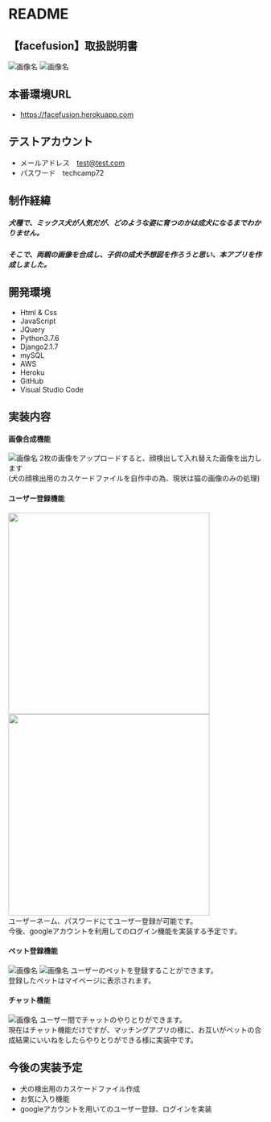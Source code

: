 # README
## 【facefusion】取扱説明書
![画像名](./reademe-img/top-page.png)
![画像名](./reademe-img/result-page.png)

## 本番環境URL
* https://facefusion.herokuapp.com

## テストアカウント
* メールアドレス　test@test.com
* パスワード　techcamp72

## 制作経緯
##### 犬種で、ミックス犬が人気だが、どのような姿に育つのかは成犬になるまでわかりません。
##### そこで、両親の画像を合成し、子供の成犬予想図を作ろうと思い、本アプリを作成しました。

## 開発環境
* Html & Css
* JavaScript
* JQuery
* Python3.7.6
* Django2.1.7
* mySQL
* AWS
* Heroku
* GitHub
* Visual Studio Code

## 実装内容
#### 画像合成機能
![画像名](./reademe-img/result-page.png)
2枚の画像をアップロードすると、顔検出して入れ替えた画像を出力します  
(犬の顔検出用のカスケードファイルを自作中の為、現状は猫の画像のみの処理)
#### ユーザー登録機能
<img src="./reademe-img/login.png" width="400"></img>
<img src="./reademe-img/registration.png" width="400"></img>  
ユーザーネーム、パスワードにてユーザー登録が可能です。  
今後、googleアカウントを利用してのログイン機能を実装する予定です。
#### ペット登録機能
![画像名](./reademe-img/mypage.png)
![画像名](./reademe-img/regist_pet.png)
ユーザーのペットを登録することができます。  
登録したペットはマイページに表示されます。
#### チャット機能
![画像名](./reademe-img/chat-page.png)
ユーザー間でチャットのやりとりができます。  
現在はチャット機能だけですが、マッチングアプリの様に、お互いがペットの合成結果にいいねをしたらやりとりができる様に実装中です。

## 今後の実装予定
* 犬の検出用のカスケードファイル作成
* お気に入り機能
* googleアカウントを用いてのユーザー登録、ログインを実装
